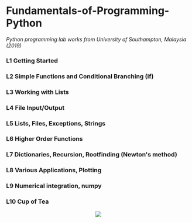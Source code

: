 # Fundamentals-of-Programming-Python
*Python programming lab works from University of Southampton, Malaysia (2019)*

### L1 Getting Started

### L2 Simple Functions and Conditional Branching (if)

### L3 Working with Lists

### L4 File Input/Output

### L5 Lists, Files, Exceptions, Strings

### L6 Higher Order Functions

### L7 Dictionaries, Recursion, Rootfinding (Newton's method)

### L8 Various Applications, Plotting

### L9 Numerical integration, numpy

### L10 Cup of Tea

<p align="center">
  <img src="http://www.stephanmiller.com/images/category/python.jpg">
</p>
